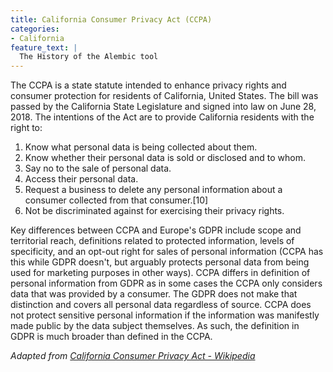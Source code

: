 ```yaml
---
title: California Consumer Privacy Act (CCPA)
categories:
- California
feature_text: |
  The History of the Alembic tool
---
```


The CCPA is a state statute intended to enhance privacy rights and consumer protection for residents of California, United States. The bill was passed by the California State Legislature and signed into law on June 28, 2018. The intentions of the Act are to provide California residents with the right to:

1. Know what personal data is being collected about them.
2. Know whether their personal data is sold or disclosed and to whom.
3. Say no to the sale of personal data.
4. Access their personal data.
5. Request a business to delete any personal information about a consumer collected from that consumer.[10]
6. Not be discriminated against for exercising their privacy rights.

Key differences between CCPA and Europe's GDPR include scope and territorial reach, definitions related to protected information, levels of specificity, and an opt-out right for sales of personal information (CCPA has this while GDPR doesn't, but arguably protects personal data from being used for marketing purposes in other ways). CCPA differs in definition of personal information from GDPR as in some cases the CCPA only considers data that was provided by a consumer. The GDPR does not make that distinction and covers all personal data regardless of source. CCPA does not protect sensitive personal information if the information was manifestly made public by the data subject themselves. As such, the definition in GDPR is much broader than defined in the CCPA.

_Adapted from [California Consumer Privacy Act - Wikipedia](https://en.wikipedia.org/wiki/California_Consumer_Privacy_Act)_

